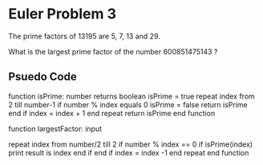 # Euler Problem 3

The prime factors of 13195 are 5, 7, 13 and 29.

What is the largest prime factor of the number 600851475143 ?

## Psuedo Code

function isPrime: number returns boolean
isPrime = true
repeat index from 2 till number-1
  if number %  index  equals 0
     isPrime = false
     return isPrime
  end if 
  index = index + 1
end repeat
return isPrime
end function

function largestFactor: input 

repeat index from number/2 till 2
if number % index == 0
    if isPrime(index)
       print result is index
     end if
end if
index = index -1
end repeat
end function


